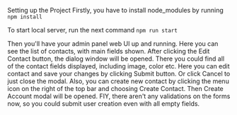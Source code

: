 Setting up the Project
Firstly, you have to install node_modules by running
```npm install```

To start local server, run the next command
```npm run start```

Then you'll have your admin panel web UI up and running.
Here you can see the list of contacts, with main fields shown.
After clicking the Edit Contact button, the dialog window will be opened.
There you could find all of the contact fields displayed, including
image, color etc. Here you can edit contact and save your changes by clicking
Submit button. Or click Cancel to just close the modal.
Also, you can create new contact by clicking the menu icon on the right
of the top bar and choosing Create Contact. Then Create Account modal will be opened.
FIY, there aren't any validations on the forms now, so you could submit user creation even
with all empty fields.